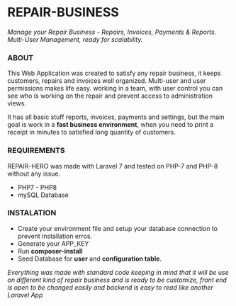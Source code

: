 # REPAIR-BUSINESS

*Manage your Repair Business - Repairs, Invoices, Payments & Reports. Multi-User Management, ready for scalability.*

### ABOUT 

This Web Application was created to satisfy any repair business, it keeps customers, repairs and invoices well organized. Multi-user and user permissions makes life easy.
working in a team, with user control you can see who is working on the repair and prevent access to administration views.

It has all basic stuff reports, invoices, payments and settings, but the main goal is work in a **fast business environment**, when you need to print a receipt in minutes to satisfied long quantity of customers.

### REQUIREMENTS

REPAIR-HERO was made with Laravel 7 and tested on PHP-7 and PHP-8 without any issue.

* PHP7 - PHP8
* mySQL Database

### INSTALATION

* Create your environment file and setup your database connection to prevent installation erros.
* Generate your APP_KEY
* Run **composer-install** 
* Seed Database for **user**  and **configuration table**.

*Everything was made with standard code keeping in mind that it will be use on different kind of repair business and is ready to be customize, front end is open to be changed easily  and backend is easy to read like another Laravel App*

